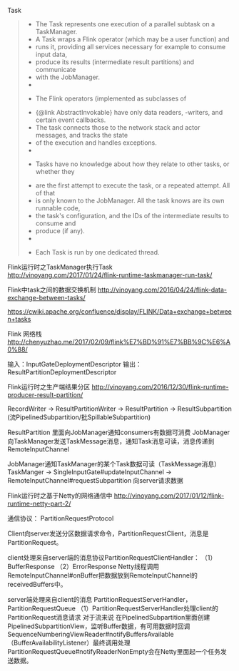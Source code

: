 Task

> * The Task represents one execution of a parallel subtask on a TaskManager.
> * A Task wraps a Flink operator (which may be a user function) and
> * runs it, providing all services necessary for example to consume input data,
>  * produce its results (intermediate result partitions) and communicate
>  * with the JobManager.
>  *
>  * <p>The Flink operators (implemented as subclasses of
>  * {@link AbstractInvokable} have only data readers, -writers, and certain event callbacks.
>  * The task connects those to the network stack and actor messages, and tracks the state
>  * of the execution and handles exceptions.
>  *
>  * <p>Tasks have no knowledge about how they relate to other tasks, or whether they
>  * are the first attempt to execute the task, or a repeated attempt. All of that
>  * is only known to the JobManager. All the task knows are its own runnable code,
>  * the task's configuration, and the IDs of the intermediate results to consume and
>  * produce (if any).
>  *
>  * <p>Each Task is run by one dedicated thread.

Flink运行时之TaskManager执行Task  
http://vinoyang.com/2017/01/24/flink-runtime-taskmanager-run-task/

Flink中task之间的数据交换机制
http://vinoyang.com/2016/04/24/flink-data-exchange-between-tasks/

https://cwiki.apache.org/confluence/display/FLINK/Data+exchange+between+tasks

Flink 网络栈
http://chenyuzhao.me/2017/02/09/flink%E7%BD%91%E7%BB%9C%E6%A0%88/


输入：InputGateDeploymentDescriptor
输出：ResultPartitionDeploymentDescriptor


Flink运行时之生产端结果分区
http://vinoyang.com/2016/12/30/flink-runtime-producer-result-partition/

RecordWriter -> ResultPartitionWriter -> ResultPartition -> ResultSubpartition (流PipelinedSubpartition/批SpillableSubpartition)

ResultPartition 里面向JobManager通知consumers有数据可消费
JobManager向TaskManager发送TaskMessage消息，通知Task消息可读，消息传递到RemoteInputChannel




JobManager通知TaskManager的某个Task数据可读（TaskMessage消息）
TaskManger -> SingleInputGate#updateInputChannel -> RemoteInputChannel#requestSubpartition 向server请求数据



Flink运行时之基于Netty的网络通信中
http://vinoyang.com/2017/01/12/flink-runtime-netty-part-2/

通信协议：
PartitionRequestProtocol

Client向server发送分区数据请求命令，PartitionRequestClient，消息是PartitionRequest。


client处理来自server端的消息协议PartitionRequestClientHandler：
（1）BufferResponse
（2）ErrorResponse
Netty线程调用RemoteInputChannel#onBuffer把数据放到RemoteInputChannel的receivedBuffers中。




server端处理来自client的消息 PartitionRequestServerHandler，PartitionRequestQueue
（1）PartitionRequestServerHandler处理client的PartitionRequest消息请求
    对于流来说 在PipelinedSubpartition里面创建PipelinedSubpartitionView，监听Buffer数据，有可用数据时回调 SequenceNumberingViewReader#notifyBuffersAvailable（BufferAvailabilityListener）最终调用处理PartitionRequestQueue#notifyReaderNonEmpty会在Netty里面起一个任务发送数据。










